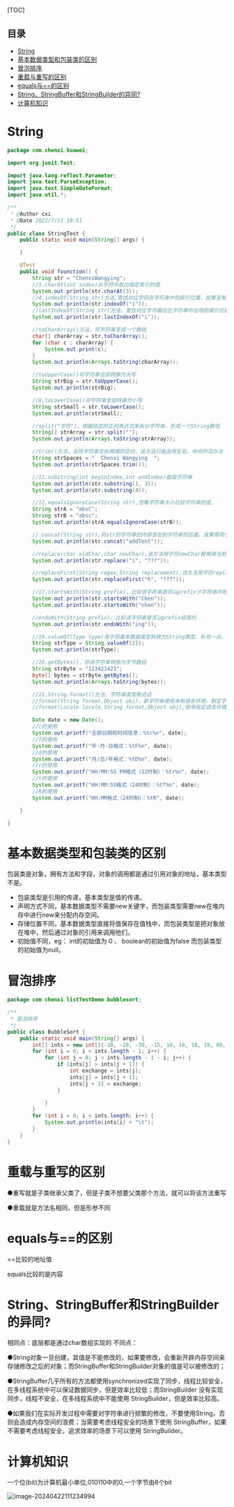 [TOC]
## 目录
- [String](#String)
- [基本数据类型和包装类的区别](#基本数据类型和包装类的区别)
- [冒泡排序](#冒泡排序)
- [重载与重写的区别](#重载与重写的区别)
- [equals与==的区别](#equals与==的区别)
- [String、StringBuffer和StringBuilder的异同?](#String、StringBuffer和StringBuilder的异同?)
- [计算机知识](#计算机知识)

# String

```java
package com.chenxi.huawei;

import org.junit.Test;

import java.lang.reflect.Parameter;
import java.text.ParseException;
import java.text.SimpleDateFormat;
import java.util.*;

/**
 * @Author cxi
 * @Date 2022/7/11 18:51
 */
public class StringTest {
    public static void main(String[] args) {

    }

    @Test
    public void founction() {
        String str = "ChenxiWangying";
        //3.charAt(int index)从字符中取出指定索引的值
        System.out.println(str.charAt(3));
        //4.indexOf(String str)方法,查找对应字符在字符串中的索引位置，如果没有则返回-1，常与3配合使用，
        System.out.println(str.indexOf("i"));
        //lastIndexOf(String str)方法，查找对应字符最后在字符串中出现的索引位置，如果没有则返回-1
        System.out.println(str.lastIndexOf("i"));

        //toCharArray()方法，将字符串变成一个数组
        char[] charArray = str.toCharArray();
        for (char c : charArray) {
            System.out.print(c);
        }
        System.out.println(Arrays.toString(charArray));

        //toUpperCase()将字符串全部转换为大写
        String strBig = str.toUpperCase();
        System.out.println(strBig);

        //8.toLowerCase()将字符串全部转换为小写
        String strSmall = str.toLowerCase();
        System.out.println(strSmall);

        //split("字符")，根据给定的正则表达式来拆分字符串，形成一个String数组
        String[] strArray = str.split("");
        System.out.println(Arrays.toString(strArray));

        //trim()方法，去除字符串左右两端的空白，该方法只能去除左右，中间的没办法
        String strSpaces = "  Chenxi Wangying  ";
        System.out.println(strSpaces.trim());

        //11.substring(int beginIndex,int endIndex)截取字符串
        System.out.println(str.substring(1, 3));
        System.out.println(str.substring(4));

        //12.equalsIgnoreCase(String str),忽略字符串大小比较字符串的值，
        String strA = "absC";
        String strB = "absc";
        System.out.println(strA.equalsIgnoreCase(strB));

        // concat(String str),将str的字符串的内容添加到字符串的后面，效果等同于+
        System.out.println(str.concat("addTest"));

        //replace(char oldChar,char newChar),该方法用字符newChar替换掉当前字符串中所有的oldChar。
        System.out.println(str.replace("i", "???"));

        //replaceFirst(String regex,String replacement),该方法用字符replacement替换掉当前字符串中第一个匹配regex。
        System.out.println(str.replaceFirst("h", "???"));

        //17.startsWith(String prefix)，比较该字符串是否以prefix子字符串开始的
        System.out.println(str.startsWith("Chen"));
        System.out.println(str.startsWith("chen"));

        //endsWith(String prefix)，比较该字符串是否以prefix结尾的
        System.out.println(str.endsWith("ing"));

        //19.valueOf(Type type)用于将基本数据类型转换为String类型，补充一点，type不能为null，不然会报空指针异常
        String strType = String.valueOf(21);
        System.out.println(strType);

        //20.getBytes()，将该字符串转换为字节数组
        String strByte = "123421421";
        byte[] bytes = strByte.getBytes();
        System.out.println(Arrays.toString(bytes));

        //21.String.format()方法，字符串类型格式话
        //format(String format,Object obj)，新字符串使用本地语言环境，制定字符串格式和参数生成格式的新字符串
        //format(Locale locale,String format,Object obj),使用指定语言环境，制定字符串格式和参数生成格式的新字符串

        Date date = new Date();
        //c的使用
        System.out.printf("全部日期和时间信息：%tc%n", date);
        //f的使用
        System.out.printf("年-月-日格式：%tF%n", date);
        //d的使用
        System.out.printf("月/日/年格式：%tD%n", date);
        //r的使用
        System.out.printf("HH:MM:SS PM格式（12时制）：%tr%n", date);
        //t的使用
        System.out.printf("HH:MM:SS格式（24时制）：%tT%n", date);
        //R的使用
        System.out.printf("HH:MM格式（24时制）：%tR", date);

    }

}
```

# 基本数据类型和包装类的区别

包装类是对象，拥有方法和字段，对象的调用都是通过引用对象的地址，基本类型不是。

- 包装类型是引用的传递，基本类型是值的传递。
- 声明方式不同，基本数据类型不需要new关键字，而包装类型需要new在堆内存中进行new来分配内存空间。
- 存储位置不同，基本数据类型直接将值保存在值栈中，而包装类型是把对象放在堆中，然后通过对象的引用来调用他们。
- 初始值不同，eg： int的初始值为 0 、 boolean的初始值为false 而包装类型的初始值为null。

# 冒泡排序

```java
package com.chenxi.listTestDemo.bubblesort;

/**
 * 冒泡排序
 */
public class BubbleSort {
    public static void main(String[] args) {
        int[] ints = new int[]{-10, -20, -30, -15, 10, 16, 18, 19, 60, 45, 88};
        for (int i = 0; i < ints.length - 1; i++) {
            for (int j = 0; j < ints.length - 1 - i; j++) {
                if (ints[j] > ints[j + 1]) {
                    int exchange = ints[j];
                    ints[j] = ints[j + 1];
                    ints[j + 1] = exchange;
                }

            }
        }
        for (int i = 0; i < ints.length; i++) {
            System.out.println(ints[i] + "\t");
        }
    }
}
```

# 重载与重写的区别

●重写就是子类继承父类了，但是子类不想要父类那个方法，就可以将该方法重写

●重载就是方法名相同，但是形参不同

# equals与==的区别

==比较的地址值

equals比较的是内容

# String、StringBuffer和StringBuilder的异同?

相同点：底层都是通过char数组实现的 不同点：

●String对象一旦创建，其值是不能修改的，如果要修改，会重新开辟内存空间来存储修改之后的对象；而StringBuffer和StringBuilder对象的值是可以被修改的；

●StringBuffer几乎所有的方法都使用synchronized实现了同步，线程比较安全，在多线程系统中可以保证数据同步，但是效率比较低；而StringBuilder 没有实现同步，线程不安全，在多线程系统中不能使用 StringBuilder，但是效率比较高。

●如果我们在实际开发过程中需要对字符串进行频繁的修改，不要使用String，否则会造成内存空间的浪费；当需要考虑线程安全的场景下使用 StringBuffer，如果不需要考虑线程安全，追求效率的场景下可以使用 StringBuilder。

# 计算机知识

一个位(bit)为计算机最小单位,010110中的0,一个字节由8个bit

![image-20240422111234994](img/image-20240422111234994.png)
